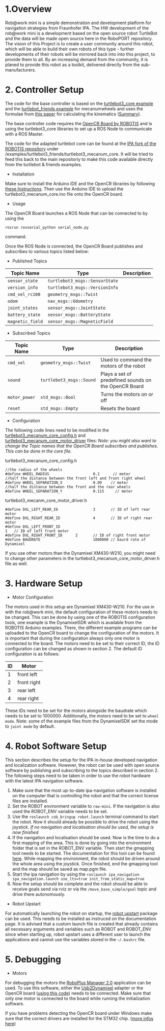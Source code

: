 

# 1.Overview
Rob@work mini is a simple demonstration and development platform for navigation strategies from Fraunhofer IPA.
The HW development of the rob@work mini is a development based on the open source robot TurtleBot and the data will be made open source here in the RoboPORT repository.
The vision of this Project is to create a user community around this robot, which will be able to build their own robots of this type - further developments of their robots will be mirrored back into into this project, to provide them to all. 
By an increasing demand from the community, it is planed  to provide this robot as a toolkit, delivered directly from the sub-manufacturers.

# 2. Controller Setup
The code for the base controller is based on the [turtlebot3_core example](https://github.com/ROBOTIS-GIT/OpenCR/tree/master/arduino/opencr_arduino/opencr/libraries/turtlebot3/examples/turtlebot3_waffle/turtlebot3_core) and the [turtlebot_friends example](https://github.com/ROBOTIS-GIT/OpenCR/tree/master/arduino/opencr_arduino/opencr/libraries/turtlebot3/examples/turtlebot3_friends/turtlebot3_mecanum) for mecanumwheels and uses the formulae from [this paper](http://research.ijcaonline.org/volume113/number3/pxc3901586.pdf) for calculating the kinematics ([Summary](http://robotsforroboticists.com/drive-kinematics/)).

The base controller code requires the [OpenCR Board by ROBOTIS](https://github.com/ROBOTIS-GIT/OpenCR/wiki) and is using the turtlebot3_core libraries to set up a ROS Node to communicate with a ROS Master. 

The code for the adapted turtlebot core can be found at the [IPA fork of the ROBOTIS repository](https://github.com/flg-vs/OpenCR/tree/7404d3b905f6fad9b289b8b85112ffdaecd22337/arduino/opencr_arduino/opencr/libraries/turtlebot3/examples/turtlebot3_friends/turtlebot3_mecanum_core) under /examples/turtlebot3_friends/turtlebot3_mecanum_core. It will be tried to feed this back to the main repositoriy to make this code available directly from the turtlebot & friends examples.

- Installation

Make sure to install the Arduino IDE and the OpenCR libraries by following [these Instructions](emanual.robotis.com/docs/en/platform/turtlebot3/opencr1_0_software_setup/). Then use the Arduino IDE to upload the turtlebot3_mecanum_core.ino file onto the OpenCR board.

- Usage

The OpenCR Board launches a ROS Node that can be connected to by using the
```
rosrun rosserial_python serial_node.py
```
command.

Once the ROS Node is connected, the OpenCR Board publishes and subscribes to various topics listed below:

- Published Topics

| Topic Name       | Type                           | Description |
| ---------------- | ------------------------------ | ----------- |
| `sensor_state`   | `turtlebot3_msgs::SensorState` |  |
| `version_info`   | `turtlebot3_msgs::VersionInfo` |  |
| `cmd_vel_rc100`  | `geometry_msgs::Twist`         |  |
| `odom`           | `nav_msgs::Odometry`           |  |
| `joint_states`   | `sensor_msgs::JointState`      |  |
| `battery_state`  | `sensor_msgs::BatteryState`    |  |
| `magnetic_field` | `sensor_msgs::MagneticField`   |  |

- Subscribed Topics

| Topic Name    | Type                     | Description |
| ------------- | ------------------------ | ----------- |
| `cmd_vel`     | `geometry_msgs::Twist`   | Used to command the motors of the robot |
| `sound`       | `turtlebot3_msgs::Sound` | Plays a set of predefined sounds on the OpenCR Board |
| `motor_power` | `std_msgs::Bool`         | Turns the motors on or off |
| `reset`       | `std_msgs::Empty`        | Resets the board |

- Configuration

The following code lines need to be modified in the [turtlebot3_mecanum_core_config.h](turtlebot3_mecanum_core_config.h) and  [turtlebot3_mecanum_core_motor_driver](turtlebot3_mecanum_core_motor_driver.h) files: 
_Note: you might also want to change the Topic names that the OpenCR Board subscribes and publishes. This can be done in the core file._

turtlebot3_mecanum_core_config.h
```
//the radius of the wheels
#define WHEEL_RADIUS                    0.1      // meter
//half the distance between the front left and front right wheel
#define WHEEL_SEPARATION_X              0.09    // meter
//half the distance between the front and the rear wheels
#define WHEEL_SEPARATION_Y              0.115     // meter
```

turtlebot3_mecanm_core_motor_driver.h
```
#define DXL_LEFT_REAR_ID                3       // ID of left rear motor
#define DXL_RIGHT_REAR_ID               4       // ID of right rear motor
#define DXL_LEFT_FRONT_ID     
1	// ID of left front motor
#define DXL_RIGHT_FRONT_ID		2       // ID of right front motor
#define BAUDRATE                        1000000 // baurd rate of Dynamixel
```

If you use other motors than the Dynamixel XM430-W210, you might need to change other parameters in the turtlebot3_mecanum_core_motor_driver.h file as well.

# 3. Hardware Setup

- Motor Configuration

The motors used in this setup are Dynamixel XM430-W210. For the use in with the rob@work mini, the default configuration of these motors needs to be changed. This can be done by using one of the ROBOTIS configuration tools, one example is the DynamixelSDK which is available from the ROBOTIS Arduino examples. There, the different example programs can be uploaded to the OpenCR board to change the configuration of the motors.
It is important that during the configuration always only one motor is connected to the board. 
The motors need to be set to their correct ID, the ID configuration can be changed as shown in section 2. The default ID configuration is as follows:


| ID | Motor       | 
| -- | ----------- | 
| 1  | front left  | 
| 2  | front right | 
| 3  | rear left   | 
| 4  | rear right  | 

These IDs need to be set for the motors alongside the baudrate which needs to be set to 1000000. Additionally, the motors need to be set to `wheel mode`. Note: some of the example files from the DynamixelSDK set the mode to `joint mode` by default.

# 4. Robot Software Setup
This section describes the setup for the IPA in-house developed navigation and localization software. However, the robot can be used with open source software by publishing and subscribing to the topics described in section 2.
The following steps need to be taken in order to use the robot hardware with the latest IPA navigation software. 

1. Make sure that the most up-to-date ipa-navigation software is installed on the computer that is controlling the robot and that the correct license files are installed.
2. Set the ROBOT environment variable to `raw-mini`. If the navigation is also used the ROBOT_ENV variable needs to be set.
3. Use the `roslaunch cob_bringup robot.launch` terminal command to start the robot. Now it should already be possible to drive the robot using the joystick.
_If no navigation and localisation should be used, the setup is now finished_
4. If the navigation and localisation should be used. Now is the time to do a first mapping of the area. This is done by going into the environment folder that is set in the ROBOT_ENV variable. Then start the gmapping tool needs to be started. The documentation for this tool can be found [here](wiki.ros.org/gmapping). While mapping the environment, the robot should be driven around the whole area using the joystick. 
Once finished, end the gmapping tool and the map should be saved as map.pgm file.
5. Start the ipa navigation by using the `roslaunch ipa_navigation ipa_navigation.launch use_lts=true init_from_static_map=true`
6. Now the setup should be complete and the robot should be able to receive goals send via rviz or via the `/move_base_simple/goal` topic and drive there autonomously.

- Robot Upstart

For automatically launching the robot on startup, the [robot upstart](http://wiki.ros.org/robot_upstart) package can be used. This needs to be installed as instruced on the documentation page. It is advised that a custom launch file is created that already contains all necessary arguments and variables such as ROBOT and ROBOT_ENV since when starting up, robot upstart uses a different user to launch the applications and cannot use the variables stored in the `~/.bashrc` file.

# 5. Debugging

- Motors

For debugging the motors the [RoboPlus Manager 2.0](http://www.robotis.us/roboplus2/) application can be used. To use this software, either the [Usb2Dynamixel](http://www.robotis-shop-en.com/?act=shop_en.goods_view&GS=1289&GC=GD0B0107) adapter or the OpenCR board ([using this code](https://github.com/ROBOTIS-GIT/OpenCR/blob/develop/arduino/opencr_arduino/opencr/libraries/OpenCR/examples/10.%20Etc/usb_to_dxl/usb_to_dxl.ino)) needs to be connected.
Make sure that only one motor is connected to the board while running the initialization software.

If you have problems detecting the OpenCR board under Windows make sure that the correct drivers are installed for the STM32 chip. ([more infos here](http://forum.espruino.com/conversations/290299/))
